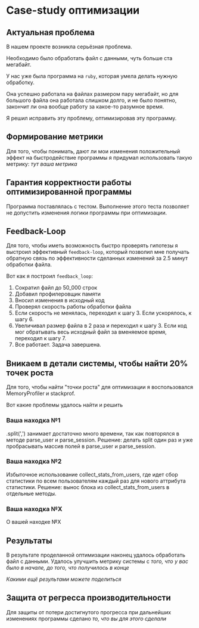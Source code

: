 # Case-study оптимизации

## Актуальная проблема
В нашем проекте возникла серьёзная проблема.

Необходимо было обработать файл с данными, чуть больше ста мегабайт.

У нас уже была программа на `ruby`, которая умела делать нужную обработку.

Она успешно работала на файлах размером пару мегабайт, но для большого файла она работала слишком долго, и не было понятно, закончит ли она вообще работу за какое-то разумное время.

Я решил исправить эту проблему, оптимизировав эту программу.

## Формирование метрики
Для того, чтобы понимать, дают ли мои изменения положительный эффект на быстродействие программы я придумал использовать такую метрику: *тут ваша метрика*

## Гарантия корректности работы оптимизированной программы
Программа поставлялась с тестом. Выполнение этого теста позволяет не допустить изменения логики программы при оптимизации.

## Feedback-Loop
Для того, чтобы иметь возможность быстро проверять гипотезы я выстроил эффективный `feedback-loop`, который позволил мне получать обратную связь по эффективности сделанных изменений за 2.5 минут обработки файла.

Вот как я построил `feedback_loop`:
1. Сократил файл до 50_000 строк
2. Добавил профилеровщик памяти
3. Вносил изменения в исходный код
4. Проверял скорость работы обработки файла
5. Если скорость не менялась, переходил к шагу 3. Если ускорялось, к шагу 6.
6. Увеличивал размер файла в 2 раза и переходил к шагу 3. Если код мог обратывать весь исходный файл за вменяемое время, переходил к шагу 7.
7. Все работает. Задача завершена.

## Вникаем в детали системы, чтобы найти 20% точек роста
Для того, чтобы найти "точки роста" для оптимизации я воспользовался MemoryProfiler и stackprof.

Вот какие проблемы удалось найти и решить

### Ваша находка №1
.split(',') занимает достаточно много времени, так как повторялся в методе parse_user и parse_session.
Решение: делать split один раз и уже пробрасывать массив полей в parse_user и parse_session.

### Ваша находка №2
Избыточное использование collect_stats_from_users, где идет сбор статистики по всем пользователям каждый раз для нового аттрибута статистики.
Решение: вынос блока из collect_stats_from_users в отдельные методы.

### Ваша находка №X
О вашей находке №X

## Результаты
В результате проделанной оптимизации наконец удалось обработать файл с данными.
Удалось улучшить метрику системы с *того, что у вас было в начале, до того, что получилось в конце*

*Какими ещё результами можете поделиться*

## Защита от регресса производительности
Для защиты от потери достигнутого прогресса при дальнейших изменениях программы сделано *то, что вы для этого сделали*
